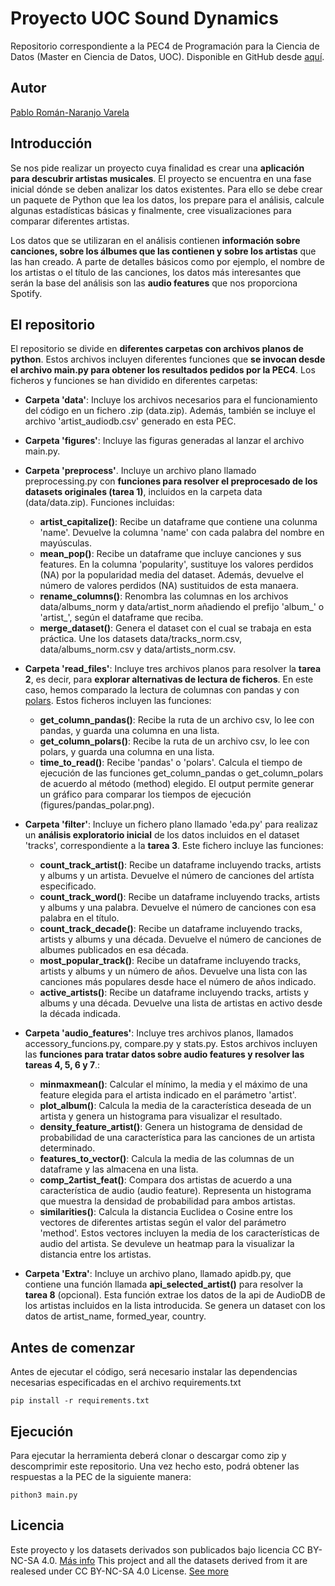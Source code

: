 # Proyecto UOC Sound Dynamics

Repositorio correspondiente a la PEC4 de Programación para la Ciencia de Datos (Master en Ciencia de Datos, UOC). Disponible en GitHub desde [aquí](https://github.com/PabloRomanjo/UOC_Sound_Dynamics).

## Autor

[Pablo Román-Naranjo Varela](https://es.linkedin.com/in/pablo-rom%C3%A1n-naranjo-varela-22741860)

## Introducción

Se nos pide realizar un proyecto cuya finalidad es crear una **aplicación para descubrir artistas musicales**. El proyecto se encuentra en una fase inicial dónde se deben analizar los datos existentes. Para ello se debe crear un paquete de Python que lea los datos, los prepare para el análisis, calcule algunas estadísticas básicas y finalmente, cree visualizaciones para comparar diferentes artistas.

Los datos que se utilizaran en el análisis contienen **información sobre canciones, sobre los álbumes que las contienen y sobre los artistas** que las han creado. A parte de detalles básicos como por ejemplo, el nombre de los artistas o el título de las canciones, los datos más interesantes que serán la base del análisis son las **audio features** que nos proporciona Spotify.

## El repositorio

El repositorio se divide en **diferentes carpetas con archivos planos de python**. Estos archivos incluyen diferentes funciones que **se invocan desde el archivo main.py para obtener los resultados pedidos por la PEC4**. Los ficheros y funciones se han dividido en diferentes carpetas:

+ **Carpeta 'data'**: Incluye los archivos necesarios para el funcionamiento del código en un fichero .zip (data.zip). Además, también se incluye el archivo 'artist_audiodb.csv' generado en esta PEC.

+ **Carpeta 'figures'**: Incluye las figuras generadas al lanzar el archivo main.py.

+ **Carpeta 'preprocess'**. Incluye un archivo plano llamado preprocessing.py con **funciones para resolver el preprocesado de los datasets originales (tarea 1)**, incluidos en la carpeta data (data/data.zip). Funciones incluidas:
  + **artist_capitalize()**: Recibe un dataframe que contiene una colunma 'name'. Devuelve la columna 'name' con cada palabra del nombre en mayúsculas.
  + **mean_pop()**:  Recibe un dataframe que incluye canciones y sus features. En la columna 'popularity', sustituye los valores perdidos (NA) por la popularidad media del dataset. Además, devuelve el número de valores perdidos (NA) sustituidos de esta manaera.
  + **rename_columns()**: Renombra las columnas en los archivos data/albums_norm y data/artist_norm añadiendo el prefijo 'album_' o 'artist_', según el dataframe que reciba.
  + **merge_dataset()**: Genera el dataset con el cual se trabaja en esta práctica. Une los datasets data/tracks_norm.csv, data/albums_norm.csv y data/artists_norm.csv.


+ **Carpeta 'read_files'**: Incluye tres archivos planos para resolver la **tarea 2**, es decir, para **explorar alternativas de lectura de ficheros**. En este caso, hemos comparado la lectura de columnas con pandas y con [polars](https://github.com/pola-rs/polars). Estos ficheros incluyen las funciones:
  + **get_column_pandas()**: Recibe la ruta de un archivo csv, lo lee con pandas, y guarda una columna en una lista.
  + **get_column_polars()**: Recibe la ruta de un archivo csv, lo lee con polars, y guarda una columna en una lista.
  + **time_to_read()**: Recibe 'pandas' o 'polars'. Calcula el tiempo de ejecución de las funciones get_column_pandas o get_column_polars de acuerdo al método (method) elegido. El output permite generar un gráfico para comparar los tiempos de ejecución (figures/pandas_polar.png).


+ **Carpeta 'filter'**: Incluye un fichero plano llamado 'eda.py' para realizaz un **análisis exploratorio inicial** de los datos incluidos en el dataset 'tracks', correspondiente a la **tarea 3**. Este fichero incluye las funciones:
  + **count_track_artist()**: Recibe un dataframe incluyendo tracks, artists y albums y un artista. Devuelve el número de canciones del artísta especificado.
  + **count_track_word()**: Recibe un dataframe incluyendo tracks, artists y albums y una palabra. Devuelve el número de canciones con esa palabra en el título.
  + **count_track_decade()**: Recibe un dataframe incluyendo tracks, artists y albums y una década. Devuelve el número de canciones de albumes publicados en esa década.
  + **most_popular_track()**: Recibe un dataframe incluyendo tracks, artists y albums y un número de años. Devuelve una lista con las canciones más populares desde hace el número de años indicado.
  + **active_artists()**: Recibe un dataframe incluyendo tracks, artists y albums y una década. Devuelve una lista de artistas en activo desde la década indicada.


+ **Carpeta 'audio_features'**: Incluye tres archivos planos, llamados accessory_funcions.py, compare.py y stats.py. Estos archivos incluyen las **funciones para tratar datos sobre audio features y resolver las tareas 4, 5, 6 y 7**.:
  + **minmaxmean()**: Calcular el mínimo, la media y el máximo de una feature elegida para el artista indicado en el parámetro 'artist'.
  + **plot_album()**: Calcula la media de la característica deseada de un artista y genera un histograma para visualizar el resultado.
  + **density_feature_artist()**: Genera un histograma de densidad de probabilidad de una característica para las canciones de un artista determinado.
  + **features_to_vector()**: Calcula la media de las columnas de un dataframe y las almacena en una lista.
  + **comp_2artist_feat()**: Compara dos artistas de acuerdo a una característica de audio (audio feature). Representa un histograma que muestra la densidad de probabilidad para ambos artistas.
  + **similarities()**: Calcula la distancia Euclidea o Cosine entre los vectores de diferentes artistas según el valor del parámetro 'method'. Estos vectores incluyen la media de los características de audio del artista. Se devuleve un heatmap para la visualizar la distancia entre los artistas.
  
+ **Carpeta 'Extra'**: Incluye un archivo plano, llamado apidb.py, que contiene una función llamada **api_selected_artist()** para resolver la **tarea 8** (opcional). Esta función extrae los datos de la api de AudioDB de los artistas incluidos en la lista introducida. Se genera un dataset con los datos de artist_name, formed_year, country.

## Antes de comenzar

Antes de ejecutar el código, será necesario instalar las dependencias necesarias especificadas en el archivo requirements.txt

```
pip install -r requirements.txt
```

## Ejecución

Para ejecutar la herramienta deberá clonar o descargar como zip y descomprimir este repositorio. Una vez hecho esto, podrá obtener las respuestas a la PEC de la siguiente manera:

```
pithon3 main.py
```

## Licencia
Este proyecto y los datasets derivados son publicados bajo licencia CC BY-NC-SA 4.0. [Más info](https://github.com/avicenteg/euraxess_scraping/blob/master/LICENSE.md)
This project and all the datasets derived from it are realesed under CC BY-NC-SA 4.0 License. [See more](https://github.com/PabloRomanjo/UOC_Sound_Dynamics/blob/main/LICENSE.md)



